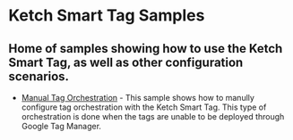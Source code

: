 # Ketch Smart Tag Samples

## Home of samples showing how to use the Ketch Smart Tag, as well as other configuration scenarios.

- [Manual Tag Orchestration](./manual-tag-orchestration-example/) - This sample shows how to manully configure tag orchestration with the Ketch Smart Tag. This type of orchestration is done when the tags are unable to be deployed through Google Tag Manager. 
